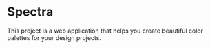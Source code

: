 # Spectra
This project is a web application that helps you create beautiful color palettes for your design projects.
